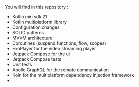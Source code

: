 


You will find in this repository :

- Kotlin min sdk 21
- Kotlin multiplatform library
- Configuration changes
- SOLID patterns 
- MVVM architecture 
- Coroutines (suspend functions, flow, scopes)
- ExoPlayer for the video streaming player
- Jetpack Compose for the ui
- Jetpack Compose tests
- Unit tests 
- Apollo GraphQL for the remote communication
- Koin for the multiplatform dependency injection framework
- 
